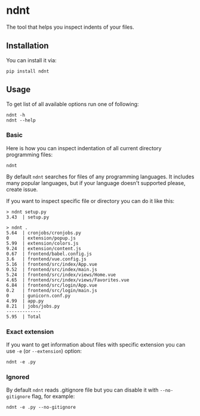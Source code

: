 # ndnt

The tool that helps you inspect indents of your files.

## Installation

You can install it via:

~~~shell
pip install ndnt
~~~

## Usage

To get list of all available options run one of following:

~~~shell
ndnt -h
ndnt --help
~~~

### Basic

Here is how you can inspect indentation of all current directory
programming files:

~~~shell
ndnt
~~~

By default `ndnt` searches for files of any programming languages.
It includes many popular languages, but if your language doesn't supported
please, create issue.

If you want to inspect specific file or directory you can do it like this:

~~~shell
> ndnt setup.py
3.43  | setup.py

> ndnt .
5.64  | cronjobs/cronjobs.py
0     | extension/popup.js
5.99  | extension/colors.js
9.24  | extension/content.js
0.67  | frontend/babel.config.js
3.6   | frontend/vue.config.js
5.16  | frontend/src/index/App.vue
0.52  | frontend/src/index/main.js
5.24  | frontend/src/index/views/Home.vue
4.65  | frontend/src/index/views/Favorites.vue
6.84  | frontend/src/login/App.vue
0.2   | frontend/src/login/main.js
0     | gunicorn.conf.py
4.99  | app.py
8.21  | jobs/jobs.py
-------------
5.95  | Total
~~~

### Exact extension

If you want to get information about files with specific extension
you can use `-e` (or `--extension`) option:

~~~shell
ndnt -e .py 
~~~

### Ignored

By default `ndnt` reads .gitignore file but you can disable it
with `--no-gitignore` flag, for example:

~~~shell
ndnt -e .py --no-gitignore
~~~
